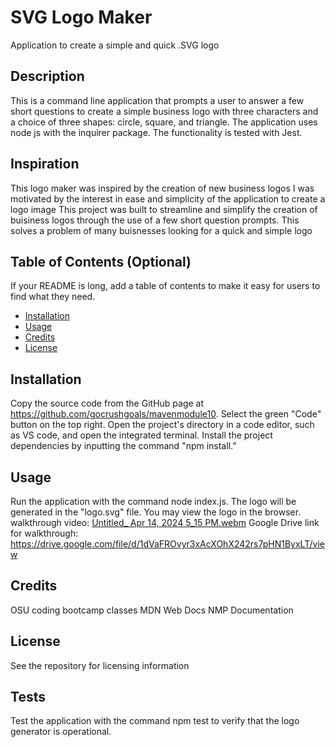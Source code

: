 # SVG Logo Maker

Application to create a simple and quick .SVG logo

## Description
This is a command line application that prompts a user to answer a few short questions to create a simple business logo with three characters and a choice of three shapes: circle, square, and triangle. The application uses node js with the inquirer package. The functionality is tested with Jest. 


## Inspiration

This logo maker was inspired by the creation of new business logos 
I was motivated by the interest in ease and simplicity of the application to create a logo image
This project was built to streamline and simplify the creation of buisiness logos through the use of a few short question prompts. 
This solves a problem of many buisnesses looking for a quick and simple logo


## Table of Contents (Optional)

If your README is long, add a table of contents to make it easy for users to find what they need.

- [Installation](#installation)
- [Usage](#usage)
- [Credits](#credits)
- [License](#license)

## Installation

Copy the source code from the GitHub page at https://github.com/gocrushgoals/mavenmodule10. Select the green "Code" button on the top right. Open the project's directory in a code editor, such as VS code, and open the integrated terminal. Install the project dependencies by inputting the command "npm install." 

## Usage

Run the application with the command node index.js. The logo will be generated in the "logo.svg" file. You may view the logo in the browser.
walkthrough video:
[Untitled_ Apr 14, 2024 5_15 PM.webm](https://github.com/gocrushgoals/mavenmodule10/assets/157322992/e14bd379-ad2f-4b78-91c4-21a92234073c)
Google Drive link for walkthrough: https://drive.google.com/file/d/1dVaFROvyr3xAcXOhX242rs7pHN1ByxLT/view

## Credits

OSU coding bootcamp classes
MDN Web Docs
NMP Documentation

## License

See the repository for licensing information

## Tests

Test the application with the command npm test to verify that the logo generator is operational.
